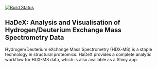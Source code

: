 [![Build Status](https://api.travis-ci.org/michbur/HaDeX.png)](https://travis-ci.org/michbur/HaDeX)

## HaDeX: Analysis and Visualisation of Hydrogen/Deuterium Exchange Mass Spectrometry Data 

Hydrogen/Deuterium eXchange Mass Spectrometry (HDX-MS) is a staple technology in structural proteomics. HaDeX provides a complete analytic workflow for HDX-MS data, which is also available as a Shiny app.
